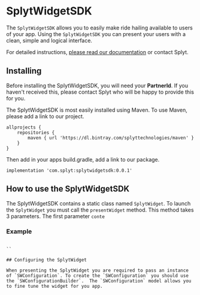 # SplytWidgetSDK

The `SplytWidgetSDK` allows you to easily make ride hailing available to users of your app. Using the `SplytWidgetSDK` you can present your users with a clean, simple and logical interface.

For detailed instructions, [please read our documentation](https://developer.splytech.io/widget/android/index.html) or contact Splyt.

## Installing

Before installing the SplytWidgetSDK, you will need your **PartnerId**.  If you haven't received this, please contact Splyt who will be happy to provide this for you.  

The SplytWidgetSDK is most easily installed using Maven.  To use Maven, please add a link to our project.

```
allprojects {
    repositories {
        maven { url 'https://dl.bintray.com/splyttechnologies/maven' }
    }
}
```

Then add in your apps build.gradle, add a link to our package.

```
implementation 'com.splyt:splytwidgetsdk:0.0.1'
```

## How to use the SplytWidgetSDK

The SplytWidgetSDK contains a static class named `SplytWidget`.  To launch the `SplytWidget` you must call the `presentWidget` method.  This method takes 3 parameters.  The first parameter `conte`

### Example

```

``

## Configuring the SplytWidget

When presenting the SplytWidget you are required to pass an instance of `SWConfiguration`. To create the `SWConfiguration` you should use the `SWConfigurationBuilder`.  The `SWConfiguration` model allows you to fine tune the widget for you app.
